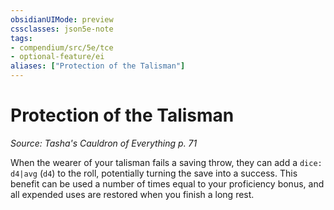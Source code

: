 ```yaml
---
obsidianUIMode: preview
cssclasses: json5e-note
tags:
- compendium/src/5e/tce
- optional-feature/ei
aliases: ["Protection of the Talisman"]
---
```

# Protection of the Talisman
*Source: Tasha's Cauldron of Everything p. 71* 

When the wearer of your talisman fails a saving throw, they can add a `dice: d4|avg` (`d4`) to the roll, potentially turning the save into a success. This benefit can be used a number of times equal to your proficiency bonus, and all expended uses are restored when you finish a long rest.